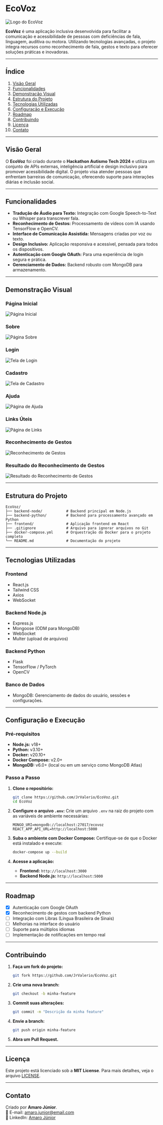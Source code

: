 # **EcoVoz**

![Logo do EcoVoz](https://github.com/JrValerio/EcoVoz/blob/6d2d3e35459c877d1de0e0a6b7436505d03e0e02/frontend/src/assets/images/Logo.jpg)

**EcoVoz** é uma aplicação inclusiva desenvolvida para facilitar a comunicação e acessibilidade de pessoas com deficiências de fala, linguagem, auditiva ou motora. Utilizando tecnologias avançadas, o projeto integra recursos como reconhecimento de fala, gestos e texto para oferecer soluções práticas e inovadoras.

---

## **Índice**
1. [Visão Geral](#visão-geral)
2. [Funcionalidades](#funcionalidades)
3. [Demonstração Visual](#demonstração-visual)
4. [Estrutura do Projeto](#estrutura-do-projeto)
5. [Tecnologias Utilizadas](#tecnologias-utilizadas)
6. [Configuração e Execução](#configuração-e-execução)
7. [Roadmap](#roadmap)
8. [Contribuindo](#contribuindo)
9. [Licença](#licença)
10. [Contato](#contato)

---

## **Visão Geral**
O **EcoVoz** foi criado durante o **Hackathon Autismo Tech 2024** e utiliza um conjunto de APIs externas, inteligência artificial e design inclusivo para promover acessibilidade digital. O projeto visa atender pessoas que enfrentam barreiras de comunicação, oferecendo suporte para interações diárias e inclusão social.

---

## **Funcionalidades**
- **Tradução de Áudio para Texto:** Integração com Google Speech-to-Text ou Whisper para transcrever fala.
- **Reconhecimento de Gestos:** Processamento de vídeos com IA usando TensorFlow e OpenCV.
- **Interface de Comunicação Assistida:** Mensagens criadas por voz ou texto.
- **Design Inclusivo:** Aplicação responsiva e acessível, pensada para todos os dispositivos.
- **Autenticação com Google OAuth:** Para uma experiência de login segura e prática.
- **Gerenciamento de Dados:** Backend robusto com MongoDB para armazenamento.

---

## **Demonstração Visual**

### **Página Inicial**
![Página Inicial](https://github.com/JrValerio/EcoVoz/blob/main/frontend/src/assets/images/Home.png)

### **Sobre**
![Página Sobre](https://github.com/JrValerio/EcoVoz/blob/main/frontend/src/assets/images/About.png)

### **Login**
![Tela de Login](https://github.com/JrValerio/EcoVoz/blob/main/frontend/src/assets/images/Login.png)

### **Cadastro**
![Tela de Cadastro](https://github.com/JrValerio/EcoVoz/blob/main/frontend/src/assets/images/Register.png)

### **Ajuda**
![Página de Ajuda](https://github.com/JrValerio/EcoVoz/blob/main/frontend/src/assets/images/Help.png)

### **Links Úteis**
![Página de Links](https://github.com/JrValerio/EcoVoz/blob/main/frontend/src/assets/images/LinksPage.png)

### **Reconhecimento de Gestos**
![Reconhecimento de Gestos](https://github.com/JrValerio/EcoVoz/blob/main/frontend/src/assets/images/GestureRecognition.png)

### **Resultado do Reconhecimento de Gestos**
![Resultado do Reconhecimento de Gestos](https://github.com/JrValerio/EcoVoz/blob/main/frontend/src/assets/images/GestureRecognition_UP.png)

---

## **Estrutura do Projeto**
```
EcoVoz/
├── backend-node/           # Backend principal em Node.js
├── backend-python/         # Backend para processamento avançado em Python
├── frontend/               # Aplicação frontend em React
├── .gitignore              # Arquivo para ignorar arquivos no Git
├── docker-compose.yml      # Orquestração do Docker para o projeto completo
└── README.md               # Documentação do projeto
```

---

## **Tecnologias Utilizadas**
### **Frontend**
- React.js
- Tailwind CSS
- Axios
- WebSocket

### **Backend Node.js**
- Express.js
- Mongoose (ODM para MongoDB)
- WebSocket
- Multer (upload de arquivos)

### **Backend Python**
- Flask
- TensorFlow / PyTorch
- OpenCV

### **Banco de Dados**
- MongoDB: Gerenciamento de dados do usuário, sessões e configurações.

---

## **Configuração e Execução**

### **Pré-requisitos**
- **Node.js:** v18+
- **Python:** v3.10+
- **Docker:** v20.10+
- **Docker Compose:** v2.0+
- **MongoDB:** v6.0+ (local ou em um serviço como MongoDB Atlas)

### **Passo a Passo**
1. **Clone o repositório:**
   ```bash
   git clone https://github.com/JrValerio/EcoVoz.git
   cd EcoVoz
   ```

2. **Configure o arquivo `.env`:**
   Crie um arquivo `.env` na raiz do projeto com as variáveis de ambiente necessárias:
   ```env
   MONGO_URI=mongodb://localhost:27017/ecovoz
   REACT_APP_API_URL=http://localhost:5000
   ```

3. **Suba o ambiente com Docker Compose:**
   Certifique-se de que o Docker está instalado e execute:
   ```bash
   docker-compose up --build
   ```

4. **Acesse a aplicação:**
   - **Frontend:** `http://localhost:3000`
   - **Backend Node.js:** `http://localhost:5000`

---

## **Roadmap**
- [x] Autenticação com Google OAuth
- [x] Reconhecimento de gestos com backend Python
- [ ] Integração com Libras (Língua Brasileira de Sinais)
- [ ] Melhorias na interface do usuário
- [ ] Suporte para múltiplos idiomas
- [ ] Implementação de notificações em tempo real

---

## **Contribuindo**
1. **Faça um fork do projeto:**
   ```bash
   git fork https://github.com/JrValerio/EcoVoz.git
   ```
2. **Crie uma nova branch:**
   ```bash
   git checkout -b minha-feature
   ```
3. **Commit suas alterações:**
   ```bash
   git commit -m "Descrição da minha feature"
   ```
4. **Envie a branch:**
   ```bash
   git push origin minha-feature
   ```
5. **Abra um Pull Request.**

---

## **Licença**
Este projeto está licenciado sob a **MIT License**. Para mais detalhes, veja o arquivo [LICENSE](./LICENSE).

---

## **Contato**
Criado por **Amaro Júnior**.  
📧 E-mail: [amaro.junior@email.com](mailto:amaro.junior@email.com)  
🔗 LinkedIn: [Amaro Júnior](https://www.linkedin.com/in/jrvalerio/)  


